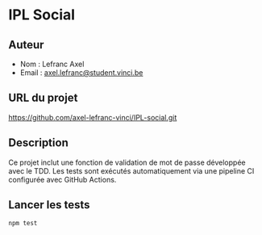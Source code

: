 # IPL Social

## Auteur
- Nom : Lefranc Axel
- Email : axel.lefranc@student.vinci.be

## URL du projet
https://github.com/axel-lefranc-vinci/IPL-social.git

## Description
Ce projet inclut une fonction de validation de mot de passe développée avec le TDD. Les tests sont exécutés automatiquement via une pipeline CI configurée avec GitHub Actions.

## Lancer les tests
```bash
npm test
